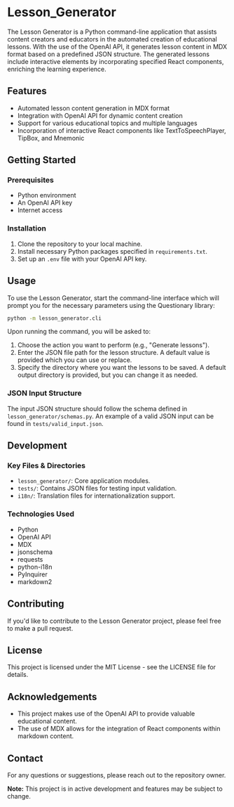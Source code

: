 # Lesson_Generator

The Lesson Generator is a Python command-line application that assists content creators and educators in the automated creation of educational lessons. With the use of the OpenAI API, it generates lesson content in MDX format based on a predefined JSON structure. The generated lessons include interactive elements by incorporating specified React components, enriching the learning experience.

## Features

-   Automated lesson content generation in MDX format
-   Integration with OpenAI API for dynamic content creation
-   Support for various educational topics and multiple languages
-   Incorporation of interactive React components like TextToSpeechPlayer, TipBox, and Mnemonic

## Getting Started

### Prerequisites

-   Python environment
-   An OpenAI API key
-   Internet access

### Installation

1. Clone the repository to your local machine.
2. Install necessary Python packages specified in `requirements.txt`.
3. Set up an `.env` file with your OpenAI API key.

## Usage

To use the Lesson Generator, start the command-line interface which will prompt you for the necessary parameters using the Questionary library:

```bash
python -m lesson_generator.cli
```

Upon running the command, you will be asked to:

1. Choose the action you want to perform (e.g., "Generate lessons").
2. Enter the JSON file path for the lesson structure. A default value is provided which you can use or replace.
3. Specify the directory where you want the lessons to be saved. A default output directory is provided, but you can change it as needed.

### JSON Input Structure

The input JSON structure should follow the schema defined in `lesson_generator/schemas.py`. An example of a valid JSON input can be found in `tests/valid_input.json`.

## Development

### Key Files & Directories

-   `lesson_generator/`: Core application modules.
-   `tests/`: Contains JSON files for testing input validation.
-   `i18n/`: Translation files for internationalization support.

### Technologies Used

-   Python
-   OpenAI API
-   MDX
-   jsonschema
-   requests
-   python-i18n
-   PyInquirer
-   markdown2

## Contributing

If you'd like to contribute to the Lesson Generator project, please feel free to make a pull request.

## License

This project is licensed under the MIT License - see the LICENSE file for details.

## Acknowledgements

-   This project makes use of the OpenAI API to provide valuable educational content.
-   The use of MDX allows for the integration of React components within markdown content.

## Contact

For any questions or suggestions, please reach out to the repository owner.

**Note:** This project is in active development and features may be subject to change.
